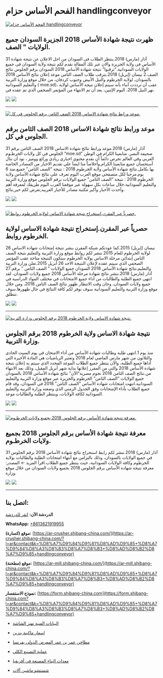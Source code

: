 # الفحم الأساس حزام handlingconveyor

<a href="https://swt.shibang-china.com/?l=ar&img&k=%D8%A7%D9%84%D9%81%D8%AD%D9%85+%D8%A7%D9%84%D8%A3%D8%B3%D8%A7%D8%B3+%D8%AD%D8%B2%D8%A7%D9%85+handlingconveyor" target="_blank">![الفحم الأساس حزام handlingconveyor](http://static.shibang-china.com/all-800x300/1215.jpg)</a>

## ظهرت نتيجة شهادة الأساس 2018 الجزيرة السودان جميع الولايات &quot; الصف.
31 آذار (مارس) 2018.ينتظر الطلاب فى السودان من اجل الاعلان عن نتيجة شهادة الأساس فى ولاية الجزيرة والان عبر تلك المقالة نقدم لكم نتيجة ولاية السودان فى جميع الولايات السودانية.“ترقبوا” نتيجة شهادة الأساس 2018 السودان برقم الجلوس نتائج الصف.2 نيسان (إبريل) 2018.يترقب طلاب الصف الثامن موعد إعلان نتائج الأساس 2018 بالسودان، لولاية الخرطوم والنيل الأبيض وجنوب كردفان، من خلال موقع وزارة التربية والتعليم السودانية ( moe.sd)، عقب أن ترددت أنباء بأنه سيتم إعلان نتيجة الأساس لولاية نهر النيل 2018، اليوم الإثنين، بعد أن تم الانتهاء من المؤتمر الصحفي الذي تم عقده في.


<a href="https://whatsapp.shibangsoft.com/WhatsApp.php" target="_blank" title="WhatsApp">![](http://static.shibang-china.com/icon/whatsapp.png)</a> <a href="https://swt.shibang-china.com/?l=ar&icon&k=%D8%A7%D9%84%D9%81%D8%AD%D9%85+%D8%A7%D9%84%D8%A3%D8%B3%D8%A7%D8%B3+%D8%AD%D8%B2%D8%A7%D9%85+handlingconveyor" target="_blank">![](http://static.shibang-china.com/icon/chat-ar.png)</a>

---

<a href="https://swt.shibang-china.com/?l=ar&img&k=%D8%A7%D9%84%D9%81%D8%AD%D9%85+%D8%A7%D9%84%D8%A3%D8%B3%D8%A7%D8%B3+%D8%AD%D8%B2%D8%A7%D9%85+handlingconveyor" target="_blank">![موعد ورابط نتائج شهادة الاساس 2018 الصف الثامن برقم الجلوس في كل.](http://static.shibang-china.com/all-800x300/416.jpg)</a>

## موعد ورابط نتائج شهادة الاساس 2018 الصف الثامن برقم الجلوس في كل.
31 آذار (مارس) 2018.موعد ورابط نتائج شهادة الاساس 2018 الصف الثامن برقم الجلوس في كل ولايات الخرطـوم “moe.sd” صحيفة النصر، متابعينا الكرام في الوطن العربي وفي العالم نحرص دائماً أن نقدم محتوي اخباري ريادي ورائع ووميز ، نود أن ننال أستحسان جميع متابعينا الكرام,وأخلاصاً منا ايضآ علي تقديم الاخبار من المصادر الخاصة بها بكامل.نتائج شهادة الأساس ولاية الخرطوم 2018 : نتيجة “الصف الثامن” جميع.منذ 6 يوم.مرحبا لكل متصفحي موقع العرب اليوم تعرف على نتائج شهادة الأساس ولاية الخرطوم 2018 : نتيجة “الصف الثامن” جميع الولايات برقم الجلوس موقع وزارة التربية والتعليم السودانية.خلال ساعات بكل سهولة عبر موقعنا العرب اليوم طريقك لمعرفة أهم وأحدث الأخبار وأكبر مكتبة مصادر للأخبار العربيه,نعرض لكم خبر,نتائج.


<a href="https://whatsapp.shibangsoft.com/WhatsApp.php" target="_blank" title="WhatsApp">![](http://static.shibang-china.com/icon/whatsapp.png)</a> <a href="https://swt.shibang-china.com/?l=ar&icon&k=%D8%A7%D9%84%D9%81%D8%AD%D9%85+%D8%A7%D9%84%D8%A3%D8%B3%D8%A7%D8%B3+%D8%AD%D8%B2%D8%A7%D9%85+handlingconveyor" target="_blank">![](http://static.shibang-china.com/icon/chat-ar.png)</a>

---

<a href="https://swt.shibang-china.com/?l=ar&img&k=%D8%A7%D9%84%D9%81%D8%AD%D9%85+%D8%A7%D9%84%D8%A3%D8%B3%D8%A7%D8%B3+%D8%AD%D8%B2%D8%A7%D9%85+handlingconveyor" target="_blank">![حصرياً عبر المقرن.إستخراج نتيجة شهادة الاساس لولاية الخرطوم روابط.](http://static.shibang-china.com/all-800x300/1037.jpg)</a>

## حصرياً عبر المقرن.إستخراج نتيجة شهادة الاساس لولاية الخرطوم روابط.
26 نيسان (إبريل) 2015.كما عودتكم شبكة المقرن بنشر نتيجة إمتحانات شهادة الاساس لولاية الخرطوم للعام 2015 ننشر لكم روابط موقع وزارة التربية والتعليم نتيجة الصف الثامن إبتدائي مرحلة الاساس بولاية الخرطوم ستكون النتيجة متاحة عقب المؤتمر الصحفي الذي سيتم عقده لإعلان النتيجة الاحد 26 أبريل 2015.تعلن وزارة التربية والتعليم.نتائج شهادة الأساس 2018 السودان جميع الولايات ” الصف الثامن ” برقم.27 آذار (مارس) 2018.ننشر نتائج شهادة مرحلة الأساس 2018 جميع ولايات السودان، لقد انتهى جميع الطلبة والطالبات من أداء جميع الامتحانات في مختلف المواد الدراسية في جميع ولايات السودان، وحان وقت الانتظار ظهور نتائج الصف الثامن 2018، ومن خلال موقع وزارة التربية والتعليم السودانية سوف نوفر لكم كافة النتائج في حال ظهورها.سوف تنطلق.


<a href="https://whatsapp.shibangsoft.com/WhatsApp.php" target="_blank" title="WhatsApp">![](http://static.shibang-china.com/icon/whatsapp.png)</a> <a href="https://swt.shibang-china.com/?l=ar&icon&k=%D8%A7%D9%84%D9%81%D8%AD%D9%85+%D8%A7%D9%84%D8%A3%D8%B3%D8%A7%D8%B3+%D8%AD%D8%B2%D8%A7%D9%85+handlingconveyor" target="_blank">![](http://static.shibang-china.com/icon/chat-ar.png)</a>

---

<a href="https://swt.shibang-china.com/?l=ar&img&k=%D8%A7%D9%84%D9%81%D8%AD%D9%85+%D8%A7%D9%84%D8%A3%D8%B3%D8%A7%D8%B3+%D8%AD%D8%B2%D8%A7%D9%85+handlingconveyor" target="_blank">![نتيجة شهادة الاساس ولاية الخرطوم 2018 برقم الجلوس وزارة التربية.](http://static.shibang-china.com/all-800x300/772.jpg)</a>

## نتيجة شهادة الاساس ولاية الخرطوم 2018 برقم الجلوس وزارة التربية.
منذ يوم 1.انتهى طلبة وطالبات شهادة الأساس من أداء الامتحان في يوم السبت الحادي والثلاثون من شهر مارس الماضي لعام 2018 وتعتبر الرياضيات هي المادة الأخيرة التي أداها جميع الطلبة، والآن ينتظر جميع الطلاب الموعد المحدد الذي سيتم به إعلان نتيجة شهادة الأساس 2018 والتي من المقرر إعلانها بداية شهر أبريل المقبل، وذلك بعد الانتهاء من.نتائج الصف الثامن 2018 نجوم مصرية“الآن” نتائج شهادة الأساس 2018 بالسودان جميع الولايات “الصف الثامن” الخرطوم والجزيرة عبر موقع وزارة التربية والتعليم السودانية.انتهت امتحانات شهادة الأساس “الصف الثامن” 2018 في السودان، وقد قام جميع الطلاب بأداء الإمتحانات وفق الجدول الزمني الذي وضعته وزارة التربية والتعليم السودانية لكافة الولايات، وينتظر الطلبة والطالبات موعد.


<a href="https://whatsapp.shibangsoft.com/WhatsApp.php" target="_blank" title="WhatsApp">![](http://static.shibang-china.com/icon/whatsapp.png)</a> <a href="https://swt.shibang-china.com/?l=ar&icon&k=%D8%A7%D9%84%D9%81%D8%AD%D9%85+%D8%A7%D9%84%D8%A3%D8%B3%D8%A7%D8%B3+%D8%AD%D8%B2%D8%A7%D9%85+handlingconveyor" target="_blank">![](http://static.shibang-china.com/icon/chat-ar.png)</a>

---

<a href="https://swt.shibang-china.com/?l=ar&img&k=%D8%A7%D9%84%D9%81%D8%AD%D9%85+%D8%A7%D9%84%D8%A3%D8%B3%D8%A7%D8%B3+%D8%AD%D8%B2%D8%A7%D9%85+handlingconveyor" target="_blank">![معرفة نتيجة شهادة الأساس برقم الجلوس 2018 بجميع ولايات الخرطـوم.](http://static.shibang-china.com/all-800x300/830.jpg)</a>

## معرفة نتيجة شهادة الأساس برقم الجلوس 2018 بجميع ولايات الخرطـوم.
31 آذار (مارس) 2018.ننشر لكم رابط استخراج نتائج شهادة الأساس 2018 برقم الجلوس في جميع الولايات بالسودان، وذلك بالتزامن مع أنتهاء امتحانات الطلبة والطالبات بولاية الخرطوم وكافة الولايات السودانية، حيث ينتظر جميع الطلاب.اقرأ المزيد ← المصدر: معرفة نتيجة شهادة الأساس برقم الجلوس 2018 بجميع ولايات السودان من خلال موقع وزارة.

<a href="https://whatsapp.shibangsoft.com/WhatsApp.php" target="_blank" title="WhatsApp">![](http://static.shibang-china.com/icon/whatsapp.png)</a> <a href="https://swt.shibang-china.com/?l=ar&icon&k=%D8%A7%D9%84%D9%81%D8%AD%D9%85+%D8%A7%D9%84%D8%A3%D8%B3%D8%A7%D8%B3+%D8%AD%D8%B2%D8%A7%D9%85+handlingconveyor" target="_blank">![](http://static.shibang-china.com/icon/chat-ar.png)</a>

---
## اتصل بنا:

**الدردشة الآن:** [انقر للدردشة](https://swt.shibang-china.com?l=ar&contact&k=%D8%A7%D9%84%D9%81%D8%AD%D9%85+%D8%A7%D9%84%D8%A3%D8%B3%D8%A7%D8%B3+%D8%AD%D8%B2%D8%A7%D9%85+handlingconveyor)

**WhatsApp:**  [+8613621919955](https://whatsapp.shibangsoft.com/WhatsApp.php)

**موقع (كسارة):** [https://ar-crusher.shibang-china.com/](https://ar-crusher.shibang-china.com/?l=ar&contact&k=%D8%A7%D9%84%D9%81%D8%AD%D9%85+%D8%A7%D9%84%D8%A3%D8%B3%D8%A7%D8%B3+%D8%AD%D8%B2%D8%A7%D9%85+handlingconveyor)

**موقع (مطحنة):** [https://ar-mill.shibang-china.com/](https://ar-mill.shibang-china.com/?l=ar&contact&k=%D8%A7%D9%84%D9%81%D8%AD%D9%85+%D8%A7%D9%84%D8%A3%D8%B3%D8%A7%D8%B3+%D8%AD%D8%B2%D8%A7%D9%85+handlingconveyor)

**نموذج الاستفسار:** [https://form.shibang-china.com](https://form.shibang-china.com?l=ar&contact&k=%D8%A7%D9%84%D9%81%D8%AD%D9%85+%D8%A7%D9%84%D8%A3%D8%B3%D8%A7%D8%B3+%D8%AD%D8%B2%D8%A7%D9%85+handlingconveyor)

* [البيانات الفنية تهتز الشاشة](../25/%D8%A7%D9%84%D8%A8%D9%8A%D8%A7%D9%86%D8%A7%D8%AA%20%D8%A7%D9%84%D9%81%D9%86%D9%8A%D8%A9%20%D8%AA%D9%87%D8%AA%D8%B2%20%D8%A7%D9%84%D8%B4%D8%A7%D8%B4%D8%A9.md)

* [اسعار ماكينة بنزين](../21/%D8%A7%D8%B3%D8%B9%D8%A7%D8%B1%20%D9%85%D8%A7%D9%83%D9%8A%D9%86%D8%A9%20%D8%A8%D9%86%D8%B2%D9%8A%D9%86.md)

* [مطاحن عمر بن عمر المعرض الدولي بفرنسا](../21/%D9%85%D8%B7%D8%A7%D8%AD%D9%86%20%D8%B9%D9%85%D8%B1%20%D8%A8%D9%86%20%D8%B9%D9%85%D8%B1%20%D8%A7%D9%84%D9%85%D8%B9%D8%B1%D8%B6%20%D8%A7%D9%84%D8%AF%D9%88%D9%84%D9%8A%20%D8%A8%D9%81%D8%B1%D9%86%D8%B3%D8%A7.md)

* [عملية التصنيع الكلي](../21/%D8%B9%D9%85%D9%84%D9%8A%D8%A9%20%D8%A7%D9%84%D8%AA%D8%B5%D9%86%D9%8A%D8%B9%20%D8%A7%D9%84%D9%83%D9%84%D9%8A.md)

* [معدات البناء المصنعة في أفريقيا](../23/%D9%85%D8%B9%D8%AF%D8%A7%D8%AA%20%D8%A7%D9%84%D8%A8%D9%86%D8%A7%D8%A1%20%D8%A7%D9%84%D9%85%D8%B5%D9%86%D8%B9%D8%A9%20%D9%81%D9%8A%20%D8%A3%D9%81%D8%B1%D9%8A%D9%82%D9%8A%D8%A7.md)

* [شستشو ماشین آلات](../22/%D8%B4%D8%B3%D8%AA%D8%B4%D9%88%20%D9%85%D8%A7%D8%B4%DB%8C%D9%86%20%D8%A2%D9%84%D8%A7%D8%AA.md)